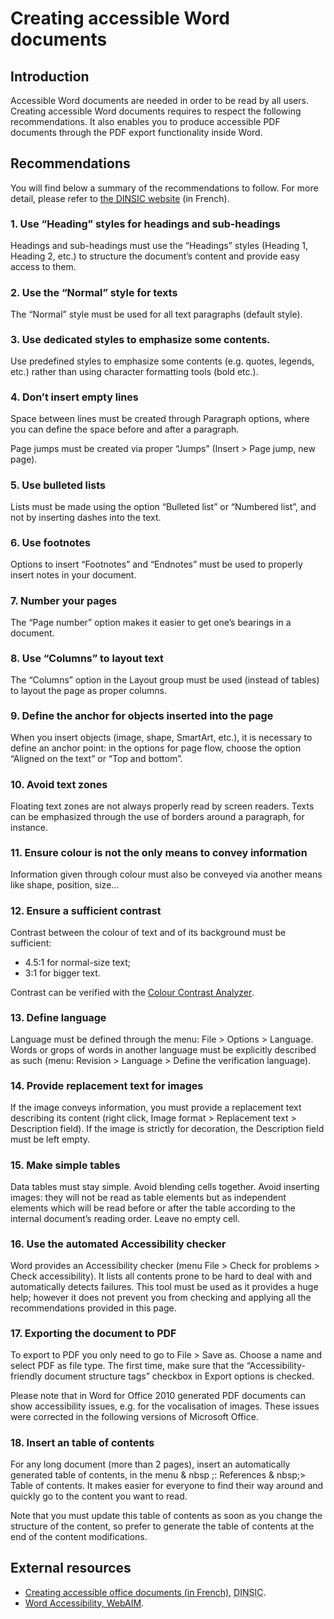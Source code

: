 # Creating accessible Word documents
<script>$(document).ready(function () {
    setBreadcrumb([{"label":"Accessible Word"}]);
});</script>

<style>h3 {font-size: 1rem;}</style>

## Introduction

Accessible Word documents are needed in order to be read by all users. Creating accessible Word documents requires to respect the following recommendations. It also enables you to produce accessible <abbr>PDF</abbr> documents through the <abbr>PDF</abbr> export functionality inside Word.

## Recommendations


You will find below a summary of the recommendations to follow. For more detail, please refer to <a href="https://disic.github.io/guides-documents_bureautiques_accessibles/html/" hreflang="fr">the <abbr title="direction interministérielle du numérique et du système d’information et de communication" lang="fr">DINSIC</abbr> website</a> (in French).

### 1. Use “Heading” styles for headings and sub-headings

Headings and sub-headings must use the “Headings” styles (Heading 1, Heading 2, etc.) to structure the document’s content and provide easy access to them.

### 2. Use the “Normal” style for texts

The “Normal” style must be used for all text paragraphs (default style).

### 3. Use dedicated styles to emphasize some contents.

Use predefined styles to emphasize some contents (e.g. quotes, legends, etc.) rather than using character formatting tools (bold etc.).

### 4. Don’t insert empty lines

Space between lines must be created through Paragraph options, where you can define the space before and after a paragraph.

Page jumps must be created via proper “Jumps” (Insert&nbsp;> Page jump, new page).

### 5. Use bulleted lists

Lists must be made using the option “Bulleted list” or “Numbered list”, and not by inserting dashes into the text.

### 6. Use footnotes

Options to insert “Footnotes” and “Endnotes” must be used to properly insert notes in your document.

### 7. Number your pages

The “Page number” option makes it easier to get one’s bearings in a document.

### 8. Use “Columns” to layout text

The “Columns” option in the Layout group must be used (instead of tables) to layout the page as proper columns.

### 9. Define the anchor for objects inserted into the page

When you insert objects (image, shape, SmartArt, etc.), it is necessary to define an anchor point: in the options for page flow, choose the option “Aligned on the text” or “Top and bottom”.

### 10. Avoid text zones

Floating text zones are not always properly read by screen readers. Texts can be emphasized through the use of borders around a paragraph, for instance.

### 11. Ensure colour is not the only means to convey information

Information given through colour must also be conveyed via another means like shape, position, size…


### 12. Ensure a sufficient contrast

Contrast between the colour of text and of its background must be sufficient:
- 4.5:1 for normal-size text;
- 3:1 for bigger text.

Contrast can be verified with the <a href="https://www.paciellogroup.com/resources/contrastanalyser/" hreflang="en" lang="en">Colour Contrast Analyzer</a>.

### 13. Define language

Language must be defined through the menu: File&nbsp;> Options&nbsp;> Language.
Words or grops of words in another language must be explicitly described as such (menu: Revision&nbsp;> Language&nbsp;> Define the verification language).

### 14. Provide replacement text for images

If the image conveys information, you must provide a replacement text describing its content (right click, Image format&nbsp;> Replacement text&nbsp;> Description field).
If the image is strictly for decoration, the Description field must be left empty.

### 15. Make simple tables

Data tables must stay simple. Avoid blending cells together. Avoid inserting images: they will not be read as table elements but as independent elements which will be read before or after the table according to the internal document’s reading order. Leave no empty cell.

### 16. Use the automated Accessibility checker

Word provides an Accessibility checker (menu File&nbsp;> Check for problems&nbsp;> Check accessibility). It lists all contents prone to be hard to deal with and automatically detects failures. This tool must be used as it provides a huge help; however it does not prevent you from checking and applying all the recommendations provided in this page.

### 17. Exporting the document to <abbr>PDF</abbr>

To export to <abbr>PDF</abbr> you only need to go to File&nbsp;> Save as. Choose a name and select <abbr>PDF</abbr> as file type.
The first time, make sure that the “Accessibility-friendly document structure tags” checkbox in Export options is checked.

Please note that in Word for Office 2010 generated <abbr>PDF</abbr> documents can show accessibility issues, e.g. for the vocalisation of images. These issues were corrected in the following versions of Microsoft Office.

### 18. Insert an table of contents

For any long document (more than 2 pages), insert an automatically generated table of contents, in the menu & nbsp ;: References & nbsp;> Table of contents.
It makes easier for everyone to find their way around and quickly go to the content you want to read.

Note that you must update this table of contents as soon as you change the structure of the content, so prefer to generate the table of contents at the end of the content modifications.

## External resources

- <a href="https://disic.github.io/guides-documents_bureautiques_accessibles/html/" hreflang="fr">Creating accessible office documents (in French)</a>, <abbr title="direction interministérielle du numérique et du système d’information et de communication" lang="fr">DINSIC</abbr>.
- <a href="http://webaim.org/techniques/word/" hreflang="en">Word Accessibility, WebAIM</a>.

<!--  This file is part of a11y-guidelines | Our vision of mobile & web accessibility guidelines and best practices, with valid/invalid examples.
 Copyright (C) 2016  Orange SA
 See the Creative Commons Legal Code Attribution-ShareAlike 3.0 Unported License for more details (LICENSE file). -->